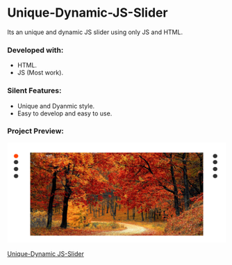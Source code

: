 # Unique-Dynamic-JS-Slider

Its an unique and dynamic JS slider using only JS and HTML.

### Developed with:

* HTML.
* JS (Most work).

### Silent Features:

* Unique and Dyanmic style.
* Easy to develop and easy to use.


### Project Preview:

![img not found](https://github.com/Ali-Tahir4024/Unique-Dynamic--JS-Slider/blob/master/screencapture-file-C-Users-alita-OneDrive-Documents-GitHub-Unique-Dynamic-JS-Slider-index-html-2020-04-28-10_40_31.png)

[Unique-Dynamic JS-Slider](https://alitahir4024.github.io/Unique-Dynamic--JS-Slider/)
